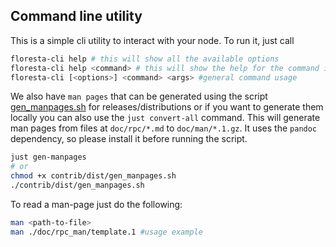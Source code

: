 ## Command line utility

This is a simple cli utility to interact with your node. To run it, just call

```bash
floresta-cli help # this will show all the available options
floresta-cli help <command> # this will show the help for the command including the usage and description
floresta-cli [<options>] <command> <args> #general command usage
```

We also have `man pages` that can be generated using the script [gen_manpages.sh](/contrib/dist/gen_manpages.sh) for releases/distributions or if you want to generate them locally you can also use the `just convert-all` command. This will generate man pages from files at `doc/rpc/*.md` to `doc/man/*.1.gz`. It uses the `pandoc` dependency, so please install it before running the script.

```bash
just gen-manpages
# or
chmod +x contrib/dist/gen_manpages.sh
./contrib/dist/gen_manpages.sh
```

To read a man-page just do the following:

```bash
man <path-to-file>
man ./doc/rpc_man/template.1 #usage example
```
